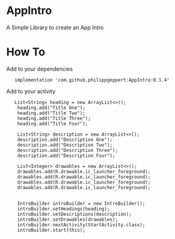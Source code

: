 # AppIntro
A Simple Library to create an App Intro

# How To
Add to your dependencies

       implementation 'com.github.philippgeppert:AppIntro:0.1.4'


Add to your activity

       List<String> heading = new ArrayList<>();
        heading.add("Title One");
        heading.add("Title Two");
        heading.add("Title Three");
        heading.add("Title Four");

        List<String> description = new ArrayList<>();
        description.add("Description One");
        description.add("Description Two");
        description.add("Description Three");
        description.add("Description Four");

        List<Integer> drawables = new ArrayList<>();
        drawables.add(R.drawable.ic_launcher_foreground);
        drawables.add(R.drawable.ic_launcher_foreground);
        drawables.add(R.drawable.ic_launcher_foreground);
        drawables.add(R.drawable.ic_launcher_foreground);


        IntroBuilder introBuilder = new IntroBuilder();
        introBuilder.setHeadings(heading);
        introBuilder.setDescriptions(description);
        introBuilder.setDrawables(drawables);
        introBuilder.nextActivity(StartActivity.class);
        introBuilder.start(this);

